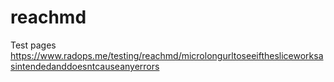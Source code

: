 # reachmd


Test pages
https://www.radops.me/testing/reachmd/microlongurltoseeifthesliceworksasintendedanddoesntcauseanyerrors
